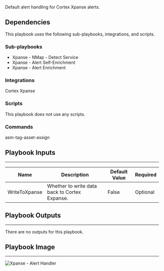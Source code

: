 Default alert handling for Cortex Xpanse alerts.

## Dependencies

This playbook uses the following sub-playbooks, integrations, and scripts.

### Sub-playbooks

* Xpanse - NMap - Detect Service
* Xpanse - Alert Self-Enrichment
* Xpanse - Alert Enrichment

### Integrations

Cortex Xpanse

### Scripts

This playbook does not use any scripts.

### Commands

asm-tag-asset-assign

## Playbook Inputs

---

| **Name** | **Description** | **Default Value** | **Required** |
| --- | --- | --- | --- |
| WriteToXpanse | Whether to write data back to Cortex Expanse. | False | Optional |

## Playbook Outputs

---
There are no outputs for this playbook.

## Playbook Image

---

![Xpanse - Alert Handler](../doc_files/Xpanse_-_Alert_Handler.png)
